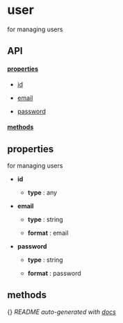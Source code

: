 # user

for managing users

## API

#### [properties](#user-properties)

  - [id](#user-properties-id)

  - [email](#user-properties-email)

  - [password](#user-properties-password)


#### [methods](#user-methods)


<a name="user-properties"></a>

## properties 
for managing users

- **id** 

  - **type** : any

- **email** 

  - **type** : string

  - **format** : email

- **password** 

  - **type** : string

  - **format** : password


<a name="user-methods"></a> 

## methods 


{}
*README auto-generated with [docs](https://github.com/bigcompany/resources/tree/master/docs)*
